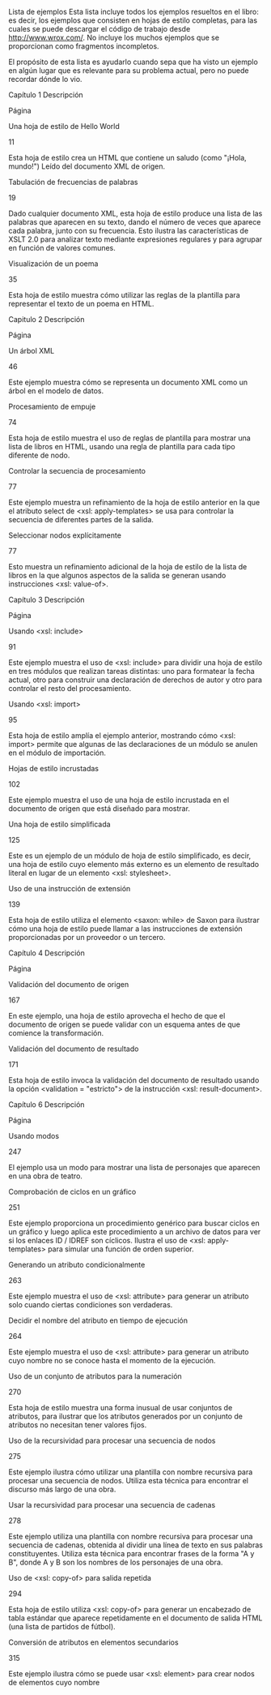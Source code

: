Lista de ejemplos
Esta lista incluye todos los ejemplos resueltos en el libro: es decir, los ejemplos que consisten en hojas de estilo completas, para las cuales se puede descargar el código de trabajo desde http://www.wrox.com/. No incluye los muchos ejemplos que se proporcionan como fragmentos incompletos.

El propósito de esta lista es ayudarlo cuando sepa que ha visto un ejemplo en algún lugar que es relevante para su problema actual, pero no puede recordar dónde lo vio.

Capítulo 1
Descripción

Página

Una hoja de estilo de Hello World

11

Esta hoja de estilo crea un HTML que contiene un saludo (como "¡Hola, mundo!") Leído del documento XML de origen.

 
Tabulación de frecuencias de palabras

19

Dado cualquier documento XML, esta hoja de estilo produce una lista de las palabras que aparecen en su texto, dando el número de veces que aparece cada palabra, junto con su frecuencia. Esto ilustra las características de XSLT 2.0 para analizar texto mediante expresiones regulares y para agrupar en función de valores comunes.

 
Visualización de un poema

35

Esta hoja de estilo muestra cómo utilizar las reglas de la plantilla para representar el texto de un poema en HTML.

 
Capitulo 2
Descripción

Página

Un árbol XML

46

Este ejemplo muestra cómo se representa un documento XML como un árbol en el modelo de datos.

 
Procesamiento de empuje

74

Esta hoja de estilo muestra el uso de reglas de plantilla para mostrar una lista de libros en HTML, usando una regla de plantilla para cada tipo diferente de nodo.

 
Controlar la secuencia de procesamiento

77

Este ejemplo muestra un refinamiento de la hoja de estilo anterior en la que el atributo select de <xsl: apply-templates> se usa para controlar la secuencia de diferentes partes de la salida.

 
Seleccionar nodos explícitamente

77

Esto muestra un refinamiento adicional de la hoja de estilo de la lista de libros en la que algunos aspectos de la salida se generan usando instrucciones <xsl: value-of>.

 
Capítulo 3
Descripción

Página

Usando <xsl: include>

91

Este ejemplo muestra el uso de <xsl: include> para dividir una hoja de estilo en tres módulos que realizan tareas distintas: uno para formatear la fecha actual, otro para construir una declaración de derechos de autor y otro para controlar el resto del procesamiento.

 
Usando <xsl: import>

95

Esta hoja de estilo amplía el ejemplo anterior, mostrando cómo <xsl: import> permite que algunas de las declaraciones de un módulo se anulen en el módulo de importación.

 
Hojas de estilo incrustadas

102

Este ejemplo muestra el uso de una hoja de estilo incrustada en el documento de origen que está diseñado para mostrar.

 
Una hoja de estilo simplificada

125

Este es un ejemplo de un módulo de hoja de estilo simplificado, es decir, una hoja de estilo cuyo elemento más externo es un elemento de resultado literal en lugar de un elemento <xsl: stylesheet>.

 
Uso de una instrucción de extensión

139

Esta hoja de estilo utiliza el elemento <saxon: while> de Saxon para ilustrar cómo una hoja de estilo puede llamar a las instrucciones de extensión proporcionadas por un proveedor o un tercero.

 
Capítulo 4
Descripción

Página

Validación del documento de origen

167

En este ejemplo, una hoja de estilo aprovecha el hecho de que el documento de origen se puede validar con un esquema antes de que comience la transformación.

 
Validación del documento de resultado

171

Esta hoja de estilo invoca la validación del documento de resultado usando la opción <validation = "estricto"> de la instrucción <xsl: result-document>.

 
Capítulo 6
Descripción

Página

Usando modos

247

El ejemplo usa un modo para mostrar una lista de personajes que aparecen en una obra de teatro.

 
Comprobación de ciclos en un gráfico

251

Este ejemplo proporciona un procedimiento genérico para buscar ciclos en un gráfico y luego aplica este procedimiento a un archivo de datos para ver si los enlaces ID / IDREF son cíclicos. Ilustra el uso de <xsl: apply-templates> para simular una función de orden superior.

 
Generando un atributo condicionalmente

263

Este ejemplo muestra el uso de <xsl: attribute> para generar un atributo solo cuando ciertas condiciones son verdaderas.

 
Decidir el nombre del atributo en tiempo de ejecución

264

Este ejemplo muestra el uso de <xsl: attribute> para generar un atributo cuyo nombre no se conoce hasta el momento de la ejecución.

 
Uso de un conjunto de atributos para la numeración

270

Esta hoja de estilo muestra una forma inusual de usar conjuntos de atributos, para ilustrar que los atributos generados por un conjunto de atributos no necesitan tener valores fijos.

 
Uso de la recursividad para procesar una secuencia de nodos

275

Este ejemplo ilustra cómo utilizar una plantilla con nombre recursiva para procesar una secuencia de nodos. Utiliza esta técnica para encontrar el discurso más largo de una obra.

 
Usar la recursividad para procesar una secuencia de cadenas

278

Este ejemplo utiliza una plantilla con nombre recursiva para procesar una secuencia de cadenas, obtenida al dividir una línea de texto en sus palabras constituyentes. Utiliza esta técnica para encontrar frases de la forma "A y B", donde A y B son los nombres de los personajes de una obra.

 
Uso de <xsl: copy-of> para salida repetida

294

Esta hoja de estilo utiliza <xsl: copy-of> para generar un encabezado de tabla estándar que aparece repetidamente en el documento de salida HTML (una lista de partidos de fútbol).

 
Conversión de atributos en elementos secundarios

315

Este ejemplo ilustra cómo se puede usar <xsl: element> para crear nodos de elementos cuyo nombre
